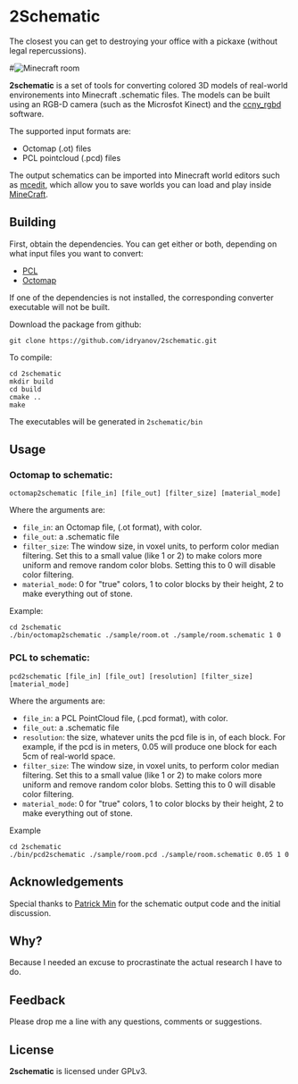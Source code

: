 2Schematic
===================================
The closest you can get to destroying your office with a pickaxe (without legal repercussions).

#![Minecraft room](https://raw.github.com/idryanov/2schematic/master/sample/images/mcedit.png "Minecraft room")

**2schematic** is a set of tools for converting colored 3D models of real-world environements 
into Minecraft .schematic files. The models can be built using an RGB-D camera (such as the Microsfot Kinect) 
and the [ccny_rgbd](github.com/ccny_rgbd/tools) software. 

The supported input formats are:
 * Octomap (.ot) files
 * PCL pointcloud (.pcd) files

The output schematics can be imported into Minecraft world editors such as [mcedit](http://www.mcedit.net/), 
which allow you to save worlds you can load and play inside [MineCraft](http://minecraft.net).

Building
-----------------------------------

First, obtain the dependencies. You can get either or both, depending on what input files you want to convert:

 * [PCL](http://pointclouds.org/downloads/linux.html)
 * [Octomap](https://github.com/OctoMap/octomap)

If one of the dependencies is not installed, the corresponding converter executable will not be built.

Download the package from github:

    git clone https://github.com/idryanov/2schematic.git

To compile:    
    
    cd 2schematic
    mkdir build
    cd build
    cmake ..
    make

The executables will be generated in `2schematic/bin`

Usage
-----------------------------------

### Octomap to schematic: ###

    octomap2schematic [file_in] [file_out] [filter_size] [material_mode]
    
Where the arguments are:

 * `file_in`: an Octomap file, (.ot format), with color.
 * `file_out`: a .schematic file
 * `filter_size`: The window size, in voxel units, to perform color median filtering. 
Set this to a small value (like 1 or 2) to make colors more uniform and remove random color blobs.
Setting this to 0 will disable color filtering.
 * `material_mode`: 0 for "true" colors, 1 to color blocks by their height, 2 to make everything out of stone.

Example:

    cd 2schematic
    ./bin/octomap2schematic ./sample/room.ot ./sample/room.schematic 1 0
    
### PCL to schematic: ###
    
    pcd2schematic [file_in] [file_out] [resolution] [filter_size] [material_mode]
    
Where the arguments are:

 * `file_in`: a PCL PointCloud file, (.pcd format), with color.
 * `file_out`: a .schematic file
 * `resolution`: the size, whatever units the pcd file is in, of each block. For example, if the pcd is in meters, 0.05 will 
produce one block for each 5cm of real-world space.
 * `filter_size`: The window size, in voxel units, to perform color median filtering. 
Set this to a small value (like 1 or 2) to make colors more uniform and remove random color blobs.
Setting this to 0 will disable color filtering.
 * `material_mode`: 0 for "true" colors, 1 to color blocks by their height, 2 to make everything out of stone.

Example    

    cd 2schematic
    ./bin/pcd2schematic ./sample/room.pcd ./sample/room.schematic 0.05 1 0

Acknowledgements
-----------------------------------

Special thanks to [Patrick Min](http://www.patrickmin.com/minecraft) for the schematic output code and the 
initial discussion.

Why?
-----------------------------------

Because I needed an excuse to procrastinate the actual research I have to do. 

Feedback
-----------------------------------

Please drop me a line with any questions, comments or suggestions.

License
-----------------------------------
**2schematic** is licensed under GPLv3.

